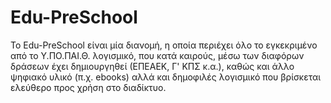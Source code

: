 # Edu-PreSchool
To Edu-PreSchool είναι μία διανομή, η οποία περιέχει όλο το εγκεκριμένο από το Υ.ΠΟ.ΠΑΙ.Θ. λογισμικό, που κατά καιρούς, μέσω των διαφόρων δράσεων έχει δημιουργηθεί (ΕΠΕΑΕΚ, Γ' ΚΠΣ κ.α.), καθώς και άλλο ψηφιακό υλικό (π.χ. ebooks) αλλά και δημοφιλές λογισμικό που βρίσκεται ελεύθερο προς χρήση στο διαδίκτυο.
